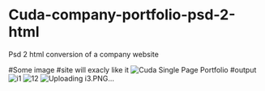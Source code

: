 # Cuda-company-portfolio-psd-2-html
Psd 2 html conversion of a company website

#Some image
#site will exacly like it
![Cuda Single Page Portfolio](https://user-images.githubusercontent.com/39440175/104007746-9cc3ed00-51d2-11eb-996d-14675a2ccdec.jpeg)
#output
![i1](https://user-images.githubusercontent.com/39440175/104007770-a5b4be80-51d2-11eb-9eb5-58b02f1804cf.PNG)
![12](https://user-images.githubusercontent.com/39440175/104007777-a8afaf00-51d2-11eb-8c38-d1865ef0734f.PNG)
![Uploading i3.PNG…]()
